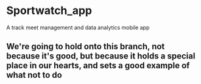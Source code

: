# Sportwatch_app
A track meet management and data analytics mobile app

<h2>
We're going to hold onto this branch, not because it's good, but because it holds a special place in our hearts, and sets a good example of what <b>not</b> to do
